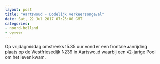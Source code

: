```yaml
---
layout: post
title: "Aartswoud - Dodelijk verkeersongeval"
date: Sat, 22 Jul 2017 07:25:00 GMT
categories: 
- noord-holland 
- opmeer 
---
```


Op vrijdagmiddag omstreeks 15.35 uur vond er een frontale aanrijding plaats op de Westfriesedijk N239 in Aartswoud waarbij een 42-jarige Pool om het leven kwam.
